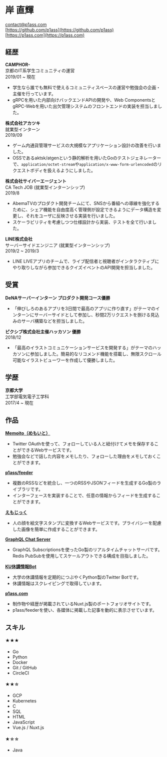 # 岸 直輝
 
contact@p1ass.com  
[https://github.com/p1ass](https://github.com/p1ass)  
[https://p1ass.com](https://p1ass.com)

## 経歴
**CAMPHOR-**  
京都のIT系学生コミュニティの運営  
2019/01 ~ 現在

- 学生なら誰でも無料で使えるコミュニティスペースの運営や勉強会の企画・主催を行っています。
- gRPCを用いた内部向けバックエンドAPIの開発や、Web ComponentsとgRPC-Webを用いた出欠管理システムのフロントエンドの実装を担当しました。

**株式会社アカツキ**  
就業型インターン  
2019/09  

- ゲーム内通貨管理サービスの大規模なアプリケーション設計の改善を行いました。
- OSSであるaktsk/atgenという静的解析を用いたGoのテストジェネレーターで、`application/octet-stream`や`application/x-www-form-urlencoded`のリクエストボディを扱えるようにしました。

**株式会社サイバーエージェント**  
CA Tech JOB (就業型インターンシップ)  
2019/8  

- AbemaTVのプロダクト開発チームにて、SNSから番組への導線を強化するために、シェア機能を自由度高く管理側が設定できるようにデータ構造を変更し、それをユーザに反映させる実装を行いました。
- スケーラビリティを考慮しつつ仕様設計から実装、テストを全て行いました。

**LINE株式会社**  
サーバーサイドエンジニア (就業型インターンシップ)  
2019/2 ~ 2019/3

- LINE LIVEアプリのチームで、ライブ配信者と視聴者がインタラクティブにやり取りしながら参加できるクイズイベントのAPI開発を担当しました。


## 受賞
**DeNAサーバーインターン プロダクト開発コース優勝**

- 「伸びしろのあるアプリを3日間で最高のアプリに作り直す」がテーマのインターンにサーバーサイドとして参加し、秒間2万リクエストを捌ける見込みのサーバ構築などを担当しました。

**ピクシブ株式会社主催ハッカソン 優勝**  
2018/12

- 「最高のイラストコミュニケーションサービスを開発する」がテーマのハッカソンに参加しました。簡易的なリコメンド機能を搭載し、無限スクロール可能なイラストビューワーを作成して優勝しました。

## 学歴
**京都大学**  
工学部電気電子工学科  
2017/4 ~ 現在

## 作品
[**Memoito（めもいと）**](https://memoito.com)  
- Twitter OAuthを使って、フォローしている人と紐付けてメモを保存することができるWebサービスです。
- 勉強会などで話した内容をメモしたり、フォローした理由をメモしておくことができます。

[**p1ass/feeder**](https://github.com/p1ass/feeder)  
- 複数のRSSなどを統合し、一つのRSSやJSONフィードを生成するGo製のライブラリです。
- インターフェースを実装することで、任意の情報からフィードを生成することができます。

[**えもじっく**](https://emojic.ch)
- 人の顔を絵文字スタンプに変換するWebサービスです。プライバシーを配慮した画像を簡単に作成することができます。

[**GraphQL Chat Server**](https://github.com/p1ass/graphql-redis-realtime-chat)
- GraphQL Subscriptionsを使ったGo製のリアルタイムチャットサーバです。Redis PubSubを使用してスケールアウトできる構成を目指しました。

[**KU休講情報Bot**](https://github.com/p1ass/ku-cancel-announcement-bot)
- 大学の休講情報を定期的につぶやくPython製のTwitter Botです。
- 休講情報はスクレイピングで取得しています。

[**p1ass.com**](https://p1ass.com)
- 制作物や経歴が掲載されているNuxt.js製のポートフォリオサイトです。
- p1ass/feederを使い、各媒体に掲載した記事を動的に表示させています。

## スキル

#### ★★★

- Go
- Python
- Docker
- Git / GitHub
- CircleCI

#### ★★☆

- GCP
- Kubernetes
- C
- SQL
- HTML
- JavaScript
- Vue.js / Nuxt.js

#### ★☆☆

- Java

